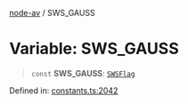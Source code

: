 [node-av](../globals.md) / SWS\_GAUSS

# Variable: SWS\_GAUSS

> `const` **SWS\_GAUSS**: [`SWSFlag`](../type-aliases/SWSFlag.md)

Defined in: [constants.ts:2042](https://github.com/seydx/av/blob/f8631fc881b394300b1479f511d55cf1c370a87f/src/constants/constants.ts#L2042)
